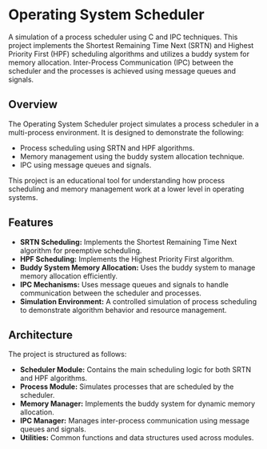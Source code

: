 # Operating System Scheduler

A simulation of a process scheduler using C and IPC techniques. This project implements the Shortest Remaining Time Next (SRTN) and Highest Priority First (HPF) scheduling algorithms and utilizes a buddy system for memory allocation. Inter-Process Communication (IPC) between the scheduler and the processes is achieved using message queues and signals.

## Overview

The Operating System Scheduler project simulates a process scheduler in a multi-process environment. It is designed to demonstrate the following:
- Process scheduling using SRTN and HPF algorithms.
- Memory management using the buddy system allocation technique.
- IPC using message queues and signals.

This project is an educational tool for understanding how process scheduling and memory management work at a lower level in operating systems.

## Features

- **SRTN Scheduling:** Implements the Shortest Remaining Time Next algorithm for preemptive scheduling.
- **HPF Scheduling:** Implements the Highest Priority First algorithm.
- **Buddy System Memory Allocation:** Uses the buddy system to manage memory allocation efficiently.
- **IPC Mechanisms:** Uses message queues and signals to handle communication between the scheduler and processes.
- **Simulation Environment:** A controlled simulation of process scheduling to demonstrate algorithm behavior and resource management.

## Architecture

The project is structured as follows:

- **Scheduler Module:** Contains the main scheduling logic for both SRTN and HPF algorithms.
- **Process Module:** Simulates processes that are scheduled by the scheduler.
- **Memory Manager:** Implements the buddy system for dynamic memory allocation.
- **IPC Manager:** Manages inter-process communication using message queues and signals.
- **Utilities:** Common functions and data structures used across modules.
